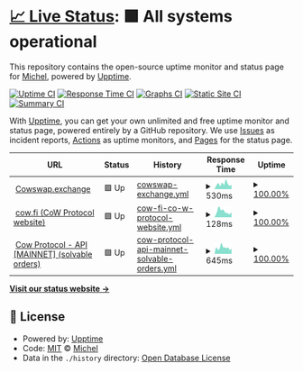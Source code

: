 # [📈 Live Status](https://biocom.github.io/cowmonitor): <!--live status--> **🟩 All systems operational**

This repository contains the open-source uptime monitor and status page for [Michel](https://biocom.github.io/cowmonitor), powered by [Upptime](https://github.com/upptime/upptime).

[![Uptime CI](https://github.com/biocom/cowmonitor/workflows/Uptime%20CI/badge.svg)](https://github.com/biocom/cowmonitor/actions?query=workflow%3A%22Uptime+CI%22)
[![Response Time CI](https://github.com/biocom/cowmonitor/workflows/Response%20Time%20CI/badge.svg)](https://github.com/biocom/cowmonitor/actions?query=workflow%3A%22Response+Time+CI%22)
[![Graphs CI](https://github.com/biocom/cowmonitor/workflows/Graphs%20CI/badge.svg)](https://github.com/biocom/cowmonitor/actions?query=workflow%3A%22Graphs+CI%22)
[![Static Site CI](https://github.com/biocom/cowmonitor/workflows/Static%20Site%20CI/badge.svg)](https://github.com/biocom/cowmonitor/actions?query=workflow%3A%22Static+Site+CI%22)
[![Summary CI](https://github.com/biocom/cowmonitor/workflows/Summary%20CI/badge.svg)](https://github.com/biocom/cowmonitor/actions?query=workflow%3A%22Summary+CI%22)

With [Upptime](https://upptime.js.org), you can get your own unlimited and free uptime monitor and status page, powered entirely by a GitHub repository. We use [Issues](https://github.com/biocom/cowmonitor/issues) as incident reports, [Actions](https://github.com/biocom/cowmonitor/actions) as uptime monitors, and [Pages](https://biocom.github.io/cowmonitor) for the status page.

<!--start: status pages-->
<!-- This summary is generated by Upptime (https://github.com/upptime/upptime) -->
<!-- Do not edit this manually, your changes will be overwritten -->
<!-- prettier-ignore -->
| URL | Status | History | Response Time | Uptime |
| --- | ------ | ------- | ------------- | ------ |
| <img alt="" src="https://cowswap.exchange/favicon.png" height="13"> [Cowswap.exchange](https://cowswap.exchange) | 🟩 Up | [cowswap-exchange.yml](https://github.com/biocom/cowmonitor/commits/HEAD/history/cowswap-exchange.yml) | <details><summary><img alt="Response time graph" src="./graphs/cowswap-exchange/response-time-week.png" height="20"> 530ms</summary><br><a href="https://biocom.github.io/cowmonitor/history/cowswap-exchange"><img alt="Response time 576" src="https://img.shields.io/endpoint?url=https%3A%2F%2Fraw.githubusercontent.com%2Fbiocom%2Fcowmonitor%2FHEAD%2Fapi%2Fcowswap-exchange%2Fresponse-time.json"></a><br><a href="https://biocom.github.io/cowmonitor/history/cowswap-exchange"><img alt="24-hour response time 444" src="https://img.shields.io/endpoint?url=https%3A%2F%2Fraw.githubusercontent.com%2Fbiocom%2Fcowmonitor%2FHEAD%2Fapi%2Fcowswap-exchange%2Fresponse-time-day.json"></a><br><a href="https://biocom.github.io/cowmonitor/history/cowswap-exchange"><img alt="7-day response time 530" src="https://img.shields.io/endpoint?url=https%3A%2F%2Fraw.githubusercontent.com%2Fbiocom%2Fcowmonitor%2FHEAD%2Fapi%2Fcowswap-exchange%2Fresponse-time-week.json"></a><br><a href="https://biocom.github.io/cowmonitor/history/cowswap-exchange"><img alt="30-day response time 576" src="https://img.shields.io/endpoint?url=https%3A%2F%2Fraw.githubusercontent.com%2Fbiocom%2Fcowmonitor%2FHEAD%2Fapi%2Fcowswap-exchange%2Fresponse-time-month.json"></a><br><a href="https://biocom.github.io/cowmonitor/history/cowswap-exchange"><img alt="1-year response time 576" src="https://img.shields.io/endpoint?url=https%3A%2F%2Fraw.githubusercontent.com%2Fbiocom%2Fcowmonitor%2FHEAD%2Fapi%2Fcowswap-exchange%2Fresponse-time-year.json"></a></details> | <details><summary><a href="https://biocom.github.io/cowmonitor/history/cowswap-exchange">100.00%</a></summary><a href="https://biocom.github.io/cowmonitor/history/cowswap-exchange"><img alt="All-time uptime 100.00%" src="https://img.shields.io/endpoint?url=https%3A%2F%2Fraw.githubusercontent.com%2Fbiocom%2Fcowmonitor%2FHEAD%2Fapi%2Fcowswap-exchange%2Fuptime.json"></a><br><a href="https://biocom.github.io/cowmonitor/history/cowswap-exchange"><img alt="24-hour uptime 100.00%" src="https://img.shields.io/endpoint?url=https%3A%2F%2Fraw.githubusercontent.com%2Fbiocom%2Fcowmonitor%2FHEAD%2Fapi%2Fcowswap-exchange%2Fuptime-day.json"></a><br><a href="https://biocom.github.io/cowmonitor/history/cowswap-exchange"><img alt="7-day uptime 100.00%" src="https://img.shields.io/endpoint?url=https%3A%2F%2Fraw.githubusercontent.com%2Fbiocom%2Fcowmonitor%2FHEAD%2Fapi%2Fcowswap-exchange%2Fuptime-week.json"></a><br><a href="https://biocom.github.io/cowmonitor/history/cowswap-exchange"><img alt="30-day uptime 100.00%" src="https://img.shields.io/endpoint?url=https%3A%2F%2Fraw.githubusercontent.com%2Fbiocom%2Fcowmonitor%2FHEAD%2Fapi%2Fcowswap-exchange%2Fuptime-month.json"></a><br><a href="https://biocom.github.io/cowmonitor/history/cowswap-exchange"><img alt="1-year uptime 100.00%" src="https://img.shields.io/endpoint?url=https%3A%2F%2Fraw.githubusercontent.com%2Fbiocom%2Fcowmonitor%2FHEAD%2Fapi%2Fcowswap-exchange%2Fuptime-year.json"></a></details>
| <img alt="" src="https://cow.fi/favicon.png" height="13"> [cow.fi (CoW Protocol website)](https://cow.fi/) | 🟩 Up | [cow-fi-co-w-protocol-website.yml](https://github.com/biocom/cowmonitor/commits/HEAD/history/cow-fi-co-w-protocol-website.yml) | <details><summary><img alt="Response time graph" src="./graphs/cow-fi-co-w-protocol-website/response-time-week.png" height="20"> 128ms</summary><br><a href="https://biocom.github.io/cowmonitor/history/cow-fi-co-w-protocol-website"><img alt="Response time 128" src="https://img.shields.io/endpoint?url=https%3A%2F%2Fraw.githubusercontent.com%2Fbiocom%2Fcowmonitor%2FHEAD%2Fapi%2Fcow-fi-co-w-protocol-website%2Fresponse-time.json"></a><br><a href="https://biocom.github.io/cowmonitor/history/cow-fi-co-w-protocol-website"><img alt="24-hour response time 87" src="https://img.shields.io/endpoint?url=https%3A%2F%2Fraw.githubusercontent.com%2Fbiocom%2Fcowmonitor%2FHEAD%2Fapi%2Fcow-fi-co-w-protocol-website%2Fresponse-time-day.json"></a><br><a href="https://biocom.github.io/cowmonitor/history/cow-fi-co-w-protocol-website"><img alt="7-day response time 128" src="https://img.shields.io/endpoint?url=https%3A%2F%2Fraw.githubusercontent.com%2Fbiocom%2Fcowmonitor%2FHEAD%2Fapi%2Fcow-fi-co-w-protocol-website%2Fresponse-time-week.json"></a><br><a href="https://biocom.github.io/cowmonitor/history/cow-fi-co-w-protocol-website"><img alt="30-day response time 128" src="https://img.shields.io/endpoint?url=https%3A%2F%2Fraw.githubusercontent.com%2Fbiocom%2Fcowmonitor%2FHEAD%2Fapi%2Fcow-fi-co-w-protocol-website%2Fresponse-time-month.json"></a><br><a href="https://biocom.github.io/cowmonitor/history/cow-fi-co-w-protocol-website"><img alt="1-year response time 128" src="https://img.shields.io/endpoint?url=https%3A%2F%2Fraw.githubusercontent.com%2Fbiocom%2Fcowmonitor%2FHEAD%2Fapi%2Fcow-fi-co-w-protocol-website%2Fresponse-time-year.json"></a></details> | <details><summary><a href="https://biocom.github.io/cowmonitor/history/cow-fi-co-w-protocol-website">100.00%</a></summary><a href="https://biocom.github.io/cowmonitor/history/cow-fi-co-w-protocol-website"><img alt="All-time uptime 100.00%" src="https://img.shields.io/endpoint?url=https%3A%2F%2Fraw.githubusercontent.com%2Fbiocom%2Fcowmonitor%2FHEAD%2Fapi%2Fcow-fi-co-w-protocol-website%2Fuptime.json"></a><br><a href="https://biocom.github.io/cowmonitor/history/cow-fi-co-w-protocol-website"><img alt="24-hour uptime 100.00%" src="https://img.shields.io/endpoint?url=https%3A%2F%2Fraw.githubusercontent.com%2Fbiocom%2Fcowmonitor%2FHEAD%2Fapi%2Fcow-fi-co-w-protocol-website%2Fuptime-day.json"></a><br><a href="https://biocom.github.io/cowmonitor/history/cow-fi-co-w-protocol-website"><img alt="7-day uptime 100.00%" src="https://img.shields.io/endpoint?url=https%3A%2F%2Fraw.githubusercontent.com%2Fbiocom%2Fcowmonitor%2FHEAD%2Fapi%2Fcow-fi-co-w-protocol-website%2Fuptime-week.json"></a><br><a href="https://biocom.github.io/cowmonitor/history/cow-fi-co-w-protocol-website"><img alt="30-day uptime 100.00%" src="https://img.shields.io/endpoint?url=https%3A%2F%2Fraw.githubusercontent.com%2Fbiocom%2Fcowmonitor%2FHEAD%2Fapi%2Fcow-fi-co-w-protocol-website%2Fuptime-month.json"></a><br><a href="https://biocom.github.io/cowmonitor/history/cow-fi-co-w-protocol-website"><img alt="1-year uptime 100.00%" src="https://img.shields.io/endpoint?url=https%3A%2F%2Fraw.githubusercontent.com%2Fbiocom%2Fcowmonitor%2FHEAD%2Fapi%2Fcow-fi-co-w-protocol-website%2Fuptime-year.json"></a></details>
| <img alt="" src="https://cow.fi/favicon.png" height="13"> [Cow Protocol - API [MAINNET] (solvable orders)](https://api.cow.fi/mainnet/api/v1/solvable_orders) | 🟩 Up | [cow-protocol-api-mainnet-solvable-orders.yml](https://github.com/biocom/cowmonitor/commits/HEAD/history/cow-protocol-api-mainnet-solvable-orders.yml) | <details><summary><img alt="Response time graph" src="./graphs/cow-protocol-api-mainnet-solvable-orders/response-time-week.png" height="20"> 645ms</summary><br><a href="https://biocom.github.io/cowmonitor/history/cow-protocol-api-mainnet-solvable-orders"><img alt="Response time 645" src="https://img.shields.io/endpoint?url=https%3A%2F%2Fraw.githubusercontent.com%2Fbiocom%2Fcowmonitor%2FHEAD%2Fapi%2Fcow-protocol-api-mainnet-solvable-orders%2Fresponse-time.json"></a><br><a href="https://biocom.github.io/cowmonitor/history/cow-protocol-api-mainnet-solvable-orders"><img alt="24-hour response time 576" src="https://img.shields.io/endpoint?url=https%3A%2F%2Fraw.githubusercontent.com%2Fbiocom%2Fcowmonitor%2FHEAD%2Fapi%2Fcow-protocol-api-mainnet-solvable-orders%2Fresponse-time-day.json"></a><br><a href="https://biocom.github.io/cowmonitor/history/cow-protocol-api-mainnet-solvable-orders"><img alt="7-day response time 645" src="https://img.shields.io/endpoint?url=https%3A%2F%2Fraw.githubusercontent.com%2Fbiocom%2Fcowmonitor%2FHEAD%2Fapi%2Fcow-protocol-api-mainnet-solvable-orders%2Fresponse-time-week.json"></a><br><a href="https://biocom.github.io/cowmonitor/history/cow-protocol-api-mainnet-solvable-orders"><img alt="30-day response time 645" src="https://img.shields.io/endpoint?url=https%3A%2F%2Fraw.githubusercontent.com%2Fbiocom%2Fcowmonitor%2FHEAD%2Fapi%2Fcow-protocol-api-mainnet-solvable-orders%2Fresponse-time-month.json"></a><br><a href="https://biocom.github.io/cowmonitor/history/cow-protocol-api-mainnet-solvable-orders"><img alt="1-year response time 645" src="https://img.shields.io/endpoint?url=https%3A%2F%2Fraw.githubusercontent.com%2Fbiocom%2Fcowmonitor%2FHEAD%2Fapi%2Fcow-protocol-api-mainnet-solvable-orders%2Fresponse-time-year.json"></a></details> | <details><summary><a href="https://biocom.github.io/cowmonitor/history/cow-protocol-api-mainnet-solvable-orders">100.00%</a></summary><a href="https://biocom.github.io/cowmonitor/history/cow-protocol-api-mainnet-solvable-orders"><img alt="All-time uptime 100.00%" src="https://img.shields.io/endpoint?url=https%3A%2F%2Fraw.githubusercontent.com%2Fbiocom%2Fcowmonitor%2FHEAD%2Fapi%2Fcow-protocol-api-mainnet-solvable-orders%2Fuptime.json"></a><br><a href="https://biocom.github.io/cowmonitor/history/cow-protocol-api-mainnet-solvable-orders"><img alt="24-hour uptime 100.00%" src="https://img.shields.io/endpoint?url=https%3A%2F%2Fraw.githubusercontent.com%2Fbiocom%2Fcowmonitor%2FHEAD%2Fapi%2Fcow-protocol-api-mainnet-solvable-orders%2Fuptime-day.json"></a><br><a href="https://biocom.github.io/cowmonitor/history/cow-protocol-api-mainnet-solvable-orders"><img alt="7-day uptime 100.00%" src="https://img.shields.io/endpoint?url=https%3A%2F%2Fraw.githubusercontent.com%2Fbiocom%2Fcowmonitor%2FHEAD%2Fapi%2Fcow-protocol-api-mainnet-solvable-orders%2Fuptime-week.json"></a><br><a href="https://biocom.github.io/cowmonitor/history/cow-protocol-api-mainnet-solvable-orders"><img alt="30-day uptime 100.00%" src="https://img.shields.io/endpoint?url=https%3A%2F%2Fraw.githubusercontent.com%2Fbiocom%2Fcowmonitor%2FHEAD%2Fapi%2Fcow-protocol-api-mainnet-solvable-orders%2Fuptime-month.json"></a><br><a href="https://biocom.github.io/cowmonitor/history/cow-protocol-api-mainnet-solvable-orders"><img alt="1-year uptime 100.00%" src="https://img.shields.io/endpoint?url=https%3A%2F%2Fraw.githubusercontent.com%2Fbiocom%2Fcowmonitor%2FHEAD%2Fapi%2Fcow-protocol-api-mainnet-solvable-orders%2Fuptime-year.json"></a></details>

<!--end: status pages-->

[**Visit our status website →**](https://biocom.github.io/cowmonitor)

## 📄 License

- Powered by: [Upptime](https://github.com/upptime/upptime)
- Code: [MIT](./LICENSE) © [Michel](https://biocom.github.io/cowmonitor)
- Data in the `./history` directory: [Open Database License](https://opendatacommons.org/licenses/odbl/1-0/)
